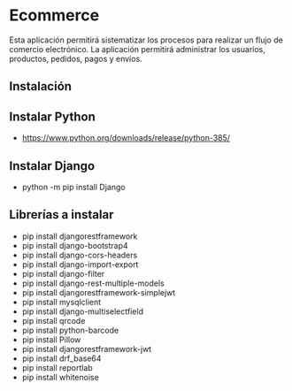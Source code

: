 # Ecommerce
Esta aplicación permitirá sistematizar los procesos para realizar un flujo de comercio electrónico. La aplicación permitirá administrar los usuarios, productos, pedidos, pagos y envíos. 

## Instalación

## Instalar Python
  - https://www.python.org/downloads/release/python-385/

## Instalar Django
  - python -m pip install Django

## Librerías a instalar
  - pip install djangorestframework
  - pip install django-bootstrap4
  - pip install django-cors-headers
  - pip install django-import-export
  - pip install django-filter
  - pip install django-rest-multiple-models
  - pip install djangorestframework-simplejwt
  - pip install mysqlclient
  - pip install django-multiselectfield
  - pip install qrcode
  - pip install python-barcode
  - pip install Pillow
  - pip install djangorestframework-jwt
  - pip install drf_base64
  - pip install reportlab
  - pip install whitenoise
